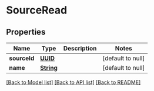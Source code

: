 # SourceRead
## Properties

Name | Type | Description | Notes
------------ | ------------- | ------------- | -------------
**sourceId** | [**UUID**](UUID.md) |  | [default to null]
**name** | [**String**](string.md) |  | [default to null]

[[Back to Model list]](../README.md#documentation-for-models) [[Back to API list]](../README.md#documentation-for-api-endpoints) [[Back to README]](../README.md)

